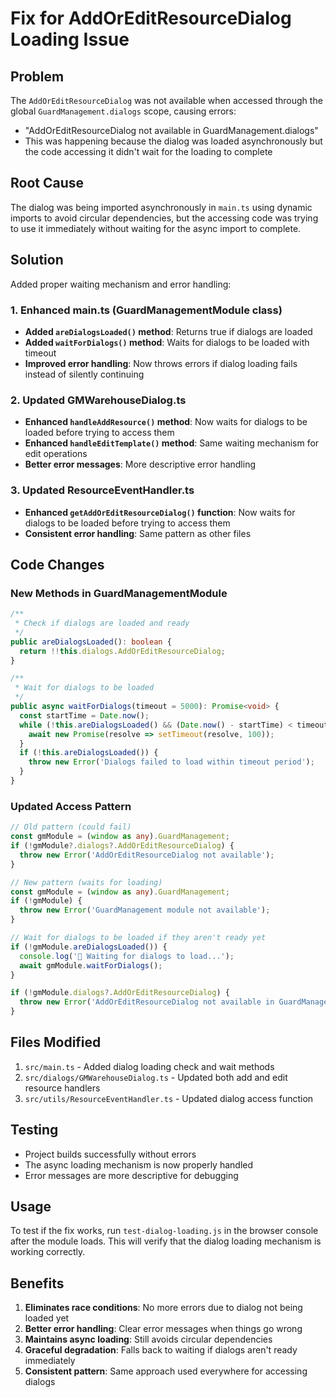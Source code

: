 # Fix for AddOrEditResourceDialog Loading Issue

## Problem

The `AddOrEditResourceDialog` was not available when accessed through the global `GuardManagement.dialogs` scope, causing errors:

- "AddOrEditResourceDialog not available in GuardManagement.dialogs"
- This was happening because the dialog was loaded asynchronously but the code accessing it didn't wait for the loading to complete

## Root Cause

The dialog was being imported asynchronously in `main.ts` using dynamic imports to avoid circular dependencies, but the accessing code was trying to use it immediately without waiting for the async import to complete.

## Solution

Added proper waiting mechanism and error handling:

### 1. Enhanced main.ts (GuardManagementModule class)

- **Added `areDialogsLoaded()` method**: Returns true if dialogs are loaded
- **Added `waitForDialogs()` method**: Waits for dialogs to be loaded with timeout
- **Improved error handling**: Now throws errors if dialog loading fails instead of silently continuing

### 2. Updated GMWarehouseDialog.ts

- **Enhanced `handleAddResource()` method**: Now waits for dialogs to be loaded before trying to access them
- **Enhanced `handleEditTemplate()` method**: Same waiting mechanism for edit operations
- **Better error messages**: More descriptive error handling

### 3. Updated ResourceEventHandler.ts

- **Enhanced `getAddOrEditResourceDialog()` function**: Now waits for dialogs to be loaded before trying to access them
- **Consistent error handling**: Same pattern as other files

## Code Changes

### New Methods in GuardManagementModule

```typescript
/**
 * Check if dialogs are loaded and ready
 */
public areDialogsLoaded(): boolean {
  return !!this.dialogs.AddOrEditResourceDialog;
}

/**
 * Wait for dialogs to be loaded
 */
public async waitForDialogs(timeout = 5000): Promise<void> {
  const startTime = Date.now();
  while (!this.areDialogsLoaded() && (Date.now() - startTime) < timeout) {
    await new Promise(resolve => setTimeout(resolve, 100));
  }
  if (!this.areDialogsLoaded()) {
    throw new Error('Dialogs failed to load within timeout period');
  }
}
```

### Updated Access Pattern

```typescript
// Old pattern (could fail)
const gmModule = (window as any).GuardManagement;
if (!gmModule?.dialogs?.AddOrEditResourceDialog) {
  throw new Error('AddOrEditResourceDialog not available');
}

// New pattern (waits for loading)
const gmModule = (window as any).GuardManagement;
if (!gmModule) {
  throw new Error('GuardManagement module not available');
}

// Wait for dialogs to be loaded if they aren't ready yet
if (!gmModule.areDialogsLoaded()) {
  console.log('🔄 Waiting for dialogs to load...');
  await gmModule.waitForDialogs();
}

if (!gmModule.dialogs?.AddOrEditResourceDialog) {
  throw new Error('AddOrEditResourceDialog not available in GuardManagement.dialogs');
}
```

## Files Modified

1. `src/main.ts` - Added dialog loading check and wait methods
2. `src/dialogs/GMWarehouseDialog.ts` - Updated both add and edit resource handlers
3. `src/utils/ResourceEventHandler.ts` - Updated dialog access function

## Testing

- Project builds successfully without errors
- The async loading mechanism is now properly handled
- Error messages are more descriptive for debugging

## Usage

To test if the fix works, run `test-dialog-loading.js` in the browser console after the module loads. This will verify that the dialog loading mechanism is working correctly.

## Benefits

1. **Eliminates race conditions**: No more errors due to dialog not being loaded yet
2. **Better error handling**: Clear error messages when things go wrong
3. **Maintains async loading**: Still avoids circular dependencies
4. **Graceful degradation**: Falls back to waiting if dialogs aren't ready immediately
5. **Consistent pattern**: Same approach used everywhere for accessing dialogs
